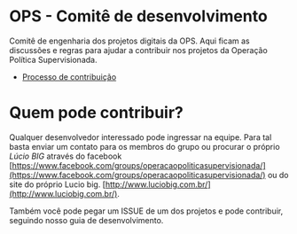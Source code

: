 # OPS - Comitê de desenvolvimento

Comitê de engenharia dos projetos digitais da OPS. Aqui ficam as discussões e regras para ajudar a contribuir nos projetos da Operação Política Supervisionada.

* [Processo de contribuição](CONTRIBUICAO.md)

# Quem pode contribuir?

Qualquer desenvolvedor interessado pode ingressar na equipe. Para tal basta enviar um contato para os membros do grupo ou procurar o próprio *Lúcio BIG* através do facebook [https://www.facebook.com/groups/operacaopoliticasupervisionada/](https://www.facebook.com/groups/operacaopoliticasupervisionada/) ou do site do próprio Lucio big. [http://www.luciobig.com.br/](http://www.luciobig.com.br/). 

Também você pode pegar um ISSUE de um dos projetos e pode contribuir, seguindo nosso guia de desenvolvimento.
